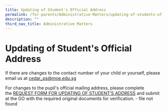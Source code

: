 ```yaml
---
title: Updating of Student's Official Address
permalink: /for-parents/Administrative-Matters/updating-of-students-official-address
description: ""
third_nav_title: Administrative Matters
---
```

# **Updating of Student's Official Address**

  
If there are changes to the contact number of your child or yourself, please email us at [cedar\_ps@moe.edu.sg](mailto:cedar_ps@moe.edu.sg)  
  
For changes to the pupil's official mailing address, please complete the [REQUEST FORM FOR UPDATING OF STUDENT’S ADDRESS](https://cedarpri-moe-edu-sg-admin.cwp.sg/qql/slot/u536/Parents/Administrative%20matters%20form/Form%20C%20(REQUEST%20FORM%20FOR%20UPDATING%20OF%20STUDENT%E2%80%99S%20ADDRESS)_11Mar19.pdf) and submit at the GO with the required original documents for verification. - file not found